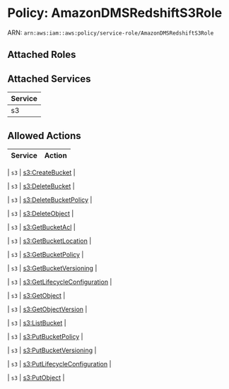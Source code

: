 # Policy: AmazonDMSRedshiftS3Role

ARN: `arn:aws:iam::aws:policy/service-role/AmazonDMSRedshiftS3Role`

## Attached Roles

## Attached Services

| Service |
|---------|
| s3 |

## Allowed Actions

| Service | Action |
|:-------:|--------|

| `s3` | [s3:CreateBucket](../actions.md#s3:createbucket) |

| `s3` | [s3:DeleteBucket](../actions.md#s3:deletebucket) |

| `s3` | [s3:DeleteBucketPolicy](../actions.md#s3:deletebucketpolicy) |

| `s3` | [s3:DeleteObject](../actions.md#s3:deleteobject) |

| `s3` | [s3:GetBucketAcl](../actions.md#s3:getbucketacl) |

| `s3` | [s3:GetBucketLocation](../actions.md#s3:getbucketlocation) |

| `s3` | [s3:GetBucketPolicy](../actions.md#s3:getbucketpolicy) |

| `s3` | [s3:GetBucketVersioning](../actions.md#s3:getbucketversioning) |

| `s3` | [s3:GetLifecycleConfiguration](../actions.md#s3:getlifecycleconfiguration) |

| `s3` | [s3:GetObject](../actions.md#s3:getobject) |

| `s3` | [s3:GetObjectVersion](../actions.md#s3:getobjectversion) |

| `s3` | [s3:ListBucket](../actions.md#s3:listbucket) |

| `s3` | [s3:PutBucketPolicy](../actions.md#s3:putbucketpolicy) |

| `s3` | [s3:PutBucketVersioning](../actions.md#s3:putbucketversioning) |

| `s3` | [s3:PutLifecycleConfiguration](../actions.md#s3:putlifecycleconfiguration) |

| `s3` | [s3:PutObject](../actions.md#s3:putobject) |
